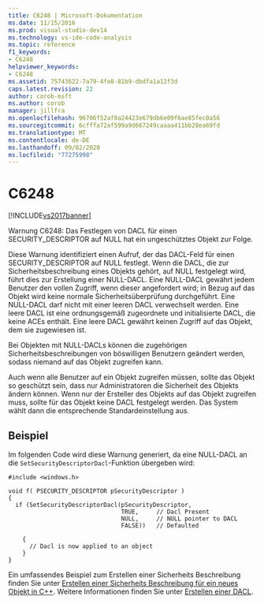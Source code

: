```yaml
---
title: C6248 | Microsoft-Dokumentation
ms.date: 11/15/2016
ms.prod: visual-studio-dev14
ms.technology: vs-ide-code-analysis
ms.topic: reference
f1_keywords:
- C6248
helpviewer_keywords:
- C6248
ms.assetid: 75743622-7a79-4fe8-81b9-dbdfa1a12f3d
caps.latest.revision: 22
author: corob-msft
ms.author: corob
manager: jillfra
ms.openlocfilehash: 96706f52af8a24423e679db6e09f6ae85fec0a56
ms.sourcegitcommit: 6cfffa72af599a9d667249caaaa411bb28ea69fd
ms.translationtype: MT
ms.contentlocale: de-DE
ms.lasthandoff: 09/02/2020
ms.locfileid: "77275998"
---
```

# <a name="c6248"></a>C6248
[!INCLUDE[vs2017banner](../includes/vs2017banner.md)]

Warnung C6248: Das Festlegen von DACL für einen SECURITY_DESCRIPTOR auf NULL hat ein ungeschütztes Objekt zur Folge.  
  
 Diese Warnung identifiziert einen Aufruf, der das DACL-Feld für einen SECURITY_DESCRIPTOR auf NULL festlegt. Wenn die DACL, die zur Sicherheitsbeschreibung eines Objekts gehört, auf NULL festgelegt wird, führt dies zur Erstellung einer NULL-DACL. Eine NULL-DACL gewährt jedem Benutzer den vollen Zugriff, wenn dieser angefordert wird; in Bezug auf das Objekt wird keine normale Sicherheitsüberprüfung durchgeführt. Eine NULL-DACL darf nicht mit einer leeren DACL verwechselt werden. Eine leere DACL ist eine ordnungsgemäß zugeordnete und initialisierte DACL, die keine ACEs enthält. Eine leere DACL gewährt keinen Zugriff auf das Objekt, dem sie zugewiesen ist.  
  
 Bei Objekten mit NULL-DACLs können die zugehörigen Sicherheitsbeschreibungen von böswilligen Benutzern geändert werden, sodass niemand auf das Objekt zugreifen kann.  
  
 Auch wenn alle Benutzer auf ein Objekt zugreifen müssen, sollte das Objekt so geschützt sein, dass nur Administratoren die Sicherheit des Objekts ändern können. Wenn nur der Ersteller des Objekts auf das Objekt zugreifen muss, sollte für das Objekt keine DACL festgelegt werden. Das System wählt dann die entsprechende Standardeinstellung aus.  
  
## <a name="example"></a>Beispiel  
 Im folgenden Code wird diese Warnung generiert, da eine NULL-DACL an die `SetSecurityDescriptorDacl`-Funktion übergeben wird:  
  
```  
#include <windows.h>  
  
void f( PSECURITY_DESCRIPTOR pSecurityDescriptor )  
{  
  if (SetSecurityDescriptorDacl(pSecurityDescriptor,  
                                TRUE,     // Dacl Present  
                                NULL,     // NULL pointer to DACL      
                                FALSE))   // Defaulted  
  
    {  
      // Dacl is now applied to an object  
    }  
}  
```  
  
 Ein umfassendes Beispiel zum Erstellen einer Sicherheits Beschreibung finden Sie unter [Erstellen einer Sicherheits Beschreibung für ein neues Objekt in C++](https://msdn.microsoft.com/library/aa446595.aspx). Weitere Informationen finden Sie unter [Erstellen einer DACL](https://msdn.microsoft.com/library/ms717798.aspx).
